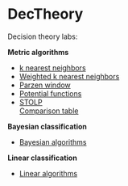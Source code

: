 # DecTheory
Decision theory labs:  


**Metric algorithms**
- [k nearest neighbors](readme/kNN.md)
- [Weighted k nearest neighbors](readme/WkNN.md)
- [Parzen window](readme/PW.md)
- [Potential functions](readme/PF.md)
- [STOLP](readme/STOLP.md)  
  [Comparison table](readme/Sum.md)

**Bayesian classification**
- [Bayesian algorithms](readme/PlugIn.md)

**Linear classification**
- [Linear algorithms](readme/linear.md)
